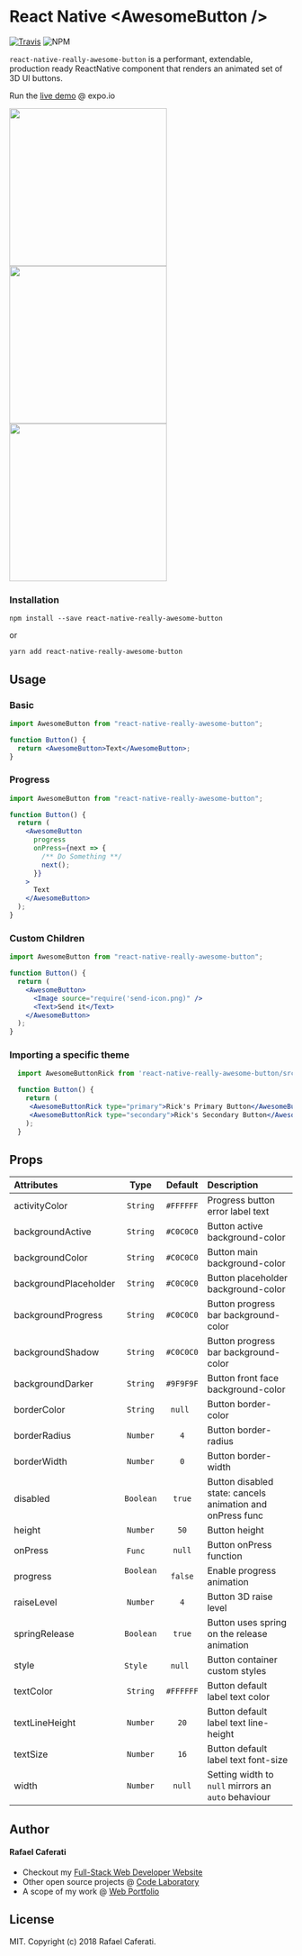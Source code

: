 # React Native &lt;AwesomeButton /&gt;

[![Travis](https://img.shields.io/travis/rcaferati/react-native-really-awesome-button/master.svg)](https://travis-ci.org/rcaferati/react-native-really-awesome-button) ![NPM](https://img.shields.io/npm/v/react-native-really-awesome-button.svg)

`react-native-really-awesome-button` is a performant, extendable, production ready ReactNative component that renders an animated set of 3D UI buttons.

Run the <a target="_blank" title="Live Demo" href="https://expo.io/@rcaferati/react-native-really-awesome-button">live demo</a> @ expo.io

<img width="280" src='https://raw.githubusercontent.com/rcaferati/react-native-really-awesome-button/master/demo/demo-button-blue-new.gif?raw=true' /><img width="280" src='https://raw.githubusercontent.com/rcaferati/react-native-really-awesome-button/master/demo/demo-button-rick.gif?raw=true' /><img width="280" src='https://raw.githubusercontent.com/rcaferati/react-native-really-awesome-button/master/demo/demo-button-cartman.gif?raw=true' />

### Installation

```
npm install --save react-native-really-awesome-button
```

or

```
yarn add react-native-really-awesome-button
```

## Usage

### Basic

```jsx
import AwesomeButton from "react-native-really-awesome-button";

function Button() {
  return <AwesomeButton>Text</AwesomeButton>;
}
```

### Progress

```jsx
import AwesomeButton from "react-native-really-awesome-button";

function Button() {
  return (
    <AwesomeButton
      progress
      onPress={next => {
        /** Do Something **/
        next();
      }}
    >
      Text
    </AwesomeButton>
  );
}
```

### Custom Children

```jsx
import AwesomeButton from "react-native-really-awesome-button";

function Button() {
  return (
    <AwesomeButton>
      <Image source="require('send-icon.png)" />
      <Text>Send it</Text>
    </AwesomeButton>
  );
}
```

### Importing a specific theme

```jsx
  import AwesomeButtonRick from 'react-native-really-awesome-button/src/themes/rick';

  function Button() {
    return (
     <AwesomeButtonRick type="primary">Rick's Primary Button</AwesomeButtonRick>
     <AwesomeButtonRick type="secondary">Rick's Secondary Button</AwesomeButtonRick>
    );
  }
```

## Props

| Attributes            |     Type      |  Default  | Description                                               |
| :-------------------- | :-----------: | :-------: | :-------------------------------------------------------- |
| activityColor         | `String`      | `#FFFFFF` | Progress button error label text                          |
| backgroundActive      | `String`      | `#C0C0C0` | Button active background-color                            |
| backgroundColor       | `String`      | `#C0C0C0` | Button main background-color                              |
| backgroundPlaceholder | `String`      | `#C0C0C0` | Button placeholder background-color                       |
| backgroundProgress    | `String`      | `#C0C0C0` | Button progress bar background-color                      |
| backgroundShadow      | `String`      | `#C0C0C0` | Button progress bar background-color                      |
| backgroundDarker      | `String`      | `#9F9F9F` | Button front face background-color                        |
| borderColor           | `String`      | `null `   | Button border-color                                       |
| borderRadius          | `Number`      | `4`       | Button border-radius                                      |
| borderWidth           | `Number`      | `0`       | Button border-width                                       |
| disabled              | `Boolean`     | `true`    | Button disabled state: cancels animation and onPress func |
| height                | `Number`      | `50`      | Button height                                             |
| onPress               | `Func`        | `null`    | Button onPress function                                   |
| progress              | `Boolean`     | `false`   | Enable progress animation                                 |
| raiseLevel            | `Number`      | `4`       | Button 3D raise level                                     |
| springRelease         | `Boolean`     | `true`    | Button uses spring on the release animation               |
| style                 | `Style`       | `null`    | Button container custom styles                            |
| textColor             | `String`      | `#FFFFFF` | Button default label text color                           |
| textLineHeight        | `Number`      | `20`      | Button default label text line-height                     |
| textSize              | `Number`      | `16`      | Button default label text font-size                       |
| width                 | `Number`      | `null`    | Setting width to `null` mirrors an `auto` behaviour       |

## Author

#### Rafael Caferati

- Checkout my <a href="https://caferati.me" title="Full-Stack Web Developer, UI/UX Javascript Specialist" target="_blank">Full-Stack Web Developer Website</a>
- Other open source projects @ <a title="Web Software Developer Code Laboratory" target="_blank" href="https://caferati.me/labs">Code Laboratory</a>
- A scope of my work @ <a title="Web Software Developer Portfolio" target="_blank" href="https://caferati.me/portfolio">Web Portfolio</a>

## License

MIT. Copyright (c) 2018 Rafael Caferati.
